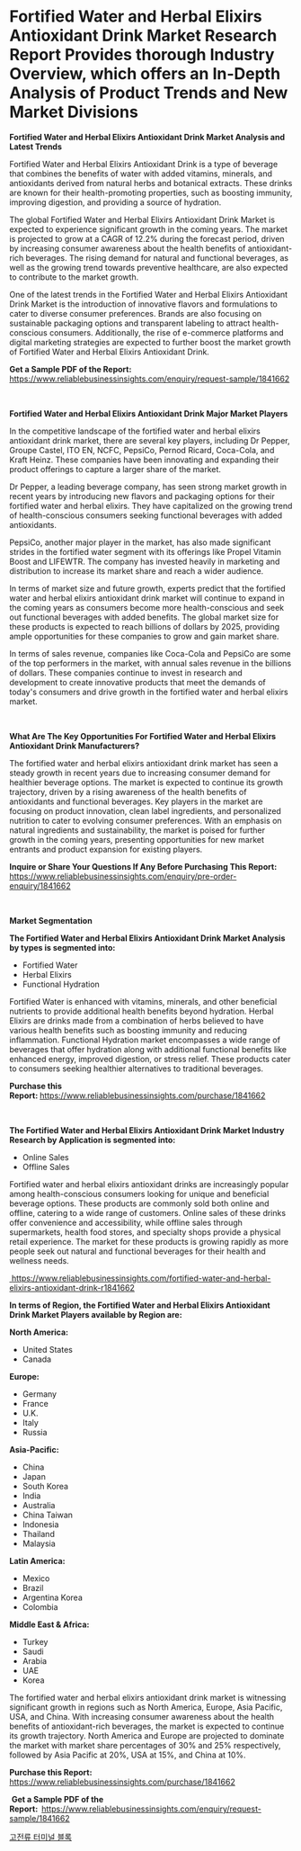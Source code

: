 <p><h1>Fortified Water and Herbal Elixirs Antioxidant Drink Market Research Report Provides thorough Industry Overview, which offers an In-Depth Analysis of Product Trends and New Market Divisions</h1></p><p><strong>Fortified Water and Herbal Elixirs Antioxidant Drink Market Analysis and Latest Trends</strong></p>
<p><p>Fortified Water and Herbal Elixirs Antioxidant Drink is a type of beverage that combines the benefits of water with added vitamins, minerals, and antioxidants derived from natural herbs and botanical extracts. These drinks are known for their health-promoting properties, such as boosting immunity, improving digestion, and providing a source of hydration.</p><p>The global Fortified Water and Herbal Elixirs Antioxidant Drink Market is expected to experience significant growth in the coming years. The market is projected to grow at a CAGR of 12.2% during the forecast period, driven by increasing consumer awareness about the health benefits of antioxidant-rich beverages. The rising demand for natural and functional beverages, as well as the growing trend towards preventive healthcare, are also expected to contribute to the market growth.</p><p>One of the latest trends in the Fortified Water and Herbal Elixirs Antioxidant Drink Market is the introduction of innovative flavors and formulations to cater to diverse consumer preferences. Brands are also focusing on sustainable packaging options and transparent labeling to attract health-conscious consumers. Additionally, the rise of e-commerce platforms and digital marketing strategies are expected to further boost the market growth of Fortified Water and Herbal Elixirs Antioxidant Drink.</p></p>
<p><strong>Get a Sample PDF of the Report:&nbsp;</strong> <a href="https://www.reliablebusinessinsights.com/enquiry/request-sample/1841662">https://www.reliablebusinessinsights.com/enquiry/request-sample/1841662</a></p>
<p>&nbsp;</p>
<p><strong>Fortified Water and Herbal Elixirs Antioxidant Drink Major Market Players</strong></p>
<p><p>In the competitive landscape of the fortified water and herbal elixirs antioxidant drink market, there are several key players, including Dr Pepper, Groupe Castel, ITO EN, NCFC, PepsiCo, Pernod Ricard, Coca-Cola, and Kraft Heinz. These companies have been innovating and expanding their product offerings to capture a larger share of the market.</p><p>Dr Pepper, a leading beverage company, has seen strong market growth in recent years by introducing new flavors and packaging options for their fortified water and herbal elixirs. They have capitalized on the growing trend of health-conscious consumers seeking functional beverages with added antioxidants.</p><p>PepsiCo, another major player in the market, has also made significant strides in the fortified water segment with its offerings like Propel Vitamin Boost and LIFEWTR. The company has invested heavily in marketing and distribution to increase its market share and reach a wider audience.</p><p>In terms of market size and future growth, experts predict that the fortified water and herbal elixirs antioxidant drink market will continue to expand in the coming years as consumers become more health-conscious and seek out functional beverages with added benefits. The global market size for these products is expected to reach billions of dollars by 2025, providing ample opportunities for these companies to grow and gain market share.</p><p>In terms of sales revenue, companies like Coca-Cola and PepsiCo are some of the top performers in the market, with annual sales revenue in the billions of dollars. These companies continue to invest in research and development to create innovative products that meet the demands of today's consumers and drive growth in the fortified water and herbal elixirs market.</p></p>
<p>&nbsp;</p>
<p><strong>What Are The Key Opportunities For Fortified Water and Herbal Elixirs Antioxidant Drink Manufacturers?</strong></p>
<p><p>The fortified water and herbal elixirs antioxidant drink market has seen a steady growth in recent years due to increasing consumer demand for healthier beverage options. The market is expected to continue its growth trajectory, driven by a rising awareness of the health benefits of antioxidants and functional beverages. Key players in the market are focusing on product innovation, clean label ingredients, and personalized nutrition to cater to evolving consumer preferences. With an emphasis on natural ingredients and sustainability, the market is poised for further growth in the coming years, presenting opportunities for new market entrants and product expansion for existing players.</p></p>
<p><strong>Inquire or Share Your Questions If Any Before Purchasing This Report:</strong> <a href="https://www.reliablebusinessinsights.com/enquiry/pre-order-enquiry/1841662">https://www.reliablebusinessinsights.com/enquiry/pre-order-enquiry/1841662</a></p>
<p>&nbsp;</p>
<p><strong>Market Segmentation</strong></p>
<p><strong>The Fortified Water and Herbal Elixirs Antioxidant Drink Market Analysis by types is segmented into:</strong></p>
<p><ul><li>Fortified Water</li><li>Herbal Elixirs</li><li>Functional Hydration</li></ul></p>
<p><p>Fortified Water is enhanced with vitamins, minerals, and other beneficial nutrients to provide additional health benefits beyond hydration. Herbal Elixirs are drinks made from a combination of herbs believed to have various health benefits such as boosting immunity and reducing inflammation. Functional Hydration market encompasses a wide range of beverages that offer hydration along with additional functional benefits like enhanced energy, improved digestion, or stress relief. These products cater to consumers seeking healthier alternatives to traditional beverages.</p></p>
<p><strong>Purchase this Report:&nbsp;</strong><a href="https://www.reliablebusinessinsights.com/purchase/1841662">https://www.reliablebusinessinsights.com/purchase/1841662</a></p>
<p>&nbsp;</p>
<p><strong>The Fortified Water and Herbal Elixirs Antioxidant Drink Market Industry Research by Application is segmented into:</strong></p>
<p><ul><li>Online Sales</li><li>Offline Sales</li></ul></p>
<p><p>Fortified water and herbal elixirs antioxidant drinks are increasingly popular among health-conscious consumers looking for unique and beneficial beverage options. These products are commonly sold both online and offline, catering to a wide range of customers. Online sales of these drinks offer convenience and accessibility, while offline sales through supermarkets, health food stores, and specialty shops provide a physical retail experience. The market for these products is growing rapidly as more people seek out natural and functional beverages for their health and wellness needs.</p></p>
<p><a href="https://www.reliablebusinessinsights.com/fortified-water-and-herbal-elixirs-antioxidant-drink-r1841662">&nbsp;https://www.reliablebusinessinsights.com/fortified-water-and-herbal-elixirs-antioxidant-drink-r1841662</a></p>
<p><strong>In terms of Region, the Fortified Water and Herbal Elixirs Antioxidant Drink Market Players available by Region are:</strong></p>
<p>
    <p> <strong> North America: </strong>
        <ul>
            <li>United States</li>
            <li>Canada</li>
        </ul>
        </p> 
    <p> <strong> Europe: </strong>
        <ul>
            <li>Germany</li>
            <li>France</li>
            <li>U.K.</li>
            <li>Italy</li>
            <li>Russia</li>
        </ul>
        </p> 
    <p> <strong> Asia-Pacific: </strong>
        <ul>
            <li>China</li>
            <li>Japan</li>
            <li>South Korea</li>
            <li>India</li>
            <li>Australia</li>
            <li>China Taiwan</li>
            <li>Indonesia</li>
            <li>Thailand</li>
            <li>Malaysia</li>
        </ul>
        </p> 
    <p> <strong> Latin America: </strong>
        <ul>
            <li>Mexico</li>
            <li>Brazil</li>
            <li>Argentina Korea</li>
            <li>Colombia</li>
        </ul>
        </p> 
    <p> <strong> Middle East & Africa: </strong>
        <ul>
            <li>Turkey</li>
            <li>Saudi</li>
            <li>Arabia</li>
            <li>UAE</li>
            <li>Korea</li>
        </ul>
    </p>
    </p>
<p><p>The fortified water and herbal elixirs antioxidant drink market is witnessing significant growth in regions such as North America, Europe, Asia Pacific, USA, and China. With increasing consumer awareness about the health benefits of antioxidant-rich beverages, the market is expected to continue its growth trajectory. North America and Europe are projected to dominate the market with market share percentages of 30% and 25% respectively, followed by Asia Pacific at 20%, USA at 15%, and China at 10%.</p></p>
<p><strong>Purchase this Report: </strong><a href="https://www.reliablebusinessinsights.com/purchase/1841662">https://www.reliablebusinessinsights.com/purchase/1841662</a></p>
<p>&nbsp;<strong>Get a Sample PDF of the Report:&nbsp;&nbsp;</strong><a href="https://www.reliablebusinessinsights.com/enquiry/request-sample/1841662">https://www.reliablebusinessinsights.com/enquiry/request-sample/1841662</a></p>
<p><strong></strong></p>
<p><p><a href="https://github.com/kimvicki3212024/Market-Research-Report-List-2/blob/main/946567643230.md">고전류 터미널 블록</a></p></p>